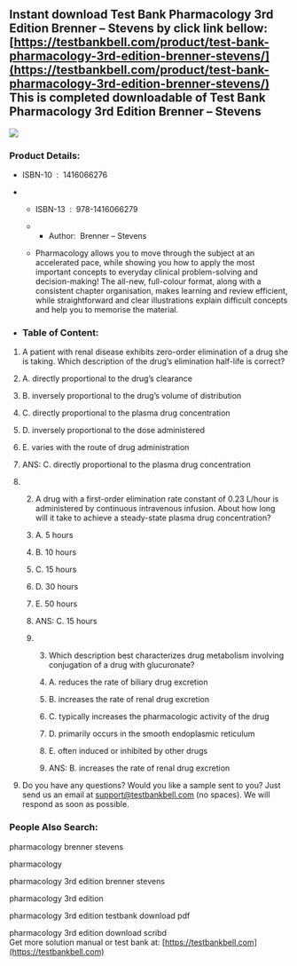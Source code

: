 Instant download **Test Bank Pharmacology 3rd Edition Brenner – Stevens** by click link bellow:  
[https://testbankbell.com/product/test-bank-pharmacology-3rd-edition-brenner-stevens/](https://testbankbell.com/product/test-bank-pharmacology-3rd-edition-brenner-stevens/)  
This is completed downloadable of Test Bank Pharmacology 3rd Edition Brenner – Stevens
--------------------------------------------------------------------------------------


![](https://testbankbell.com/wp-content/uploads/2023/05/1-45.jpg)
### Product Details:


* ISBN-10 ‏ : ‎ 1416066276
* * ISBN-13 ‏ : ‎ 978-1416066279
  * * Author:  Brenner – Stevens
   
  * Pharmacology allows you to move through the subject at an accelerated pace, while showing you how to apply the most important concepts to everyday clinical problem-solving and decision-making! The all-new, full-colour format, along with a consistent chapter organisation, makes learning and review efficient, while straightforward and clear illustrations explain difficult concepts and help you to memorise the material.
 
* ### Table of Content:

1. A patient with renal disease exhibits zero-order elimination of a drug she is taking. Which description of the drug’s elimination half-life is correct?
2. A. directly proportional to the drug’s clearance
3. B. inversely proportional to the drug’s volume of distribution
4. C. directly proportional to the plasma drug concentration
5. D. inversely proportional to the dose administered
6. E. varies with the route of drug administration

7. ANS: C. directly proportional to the plasma drug concentration

8. 2. A drug with a first-order elimination rate constant of 0.23 L/hour is administered by continuous intravenous infusion. About how long will it take to achieve a steady-state plasma drug concentration?
   3. A. 5 hours
   4. B. 10 hours
   5. C. 15 hours
   6. D. 30 hours
   7. E. 50 hours
  
   8. ANS: C. 15 hours
  
   9. 3. Which description best characterizes drug metabolism involving conjugation of a drug with glucuronate?
      4. A. reduces the rate of biliary drug excretion
      5. B. increases the rate of renal drug excretion
      6. C. typically increases the pharmacologic activity of the drug
      7. D. primarily occurs in the smooth endoplasmic reticulum
      8. E. often induced or inhibited by other drugs
     
      9. ANS: B. increases the rate of renal drug excretion
     
9. Do you have any questions? Would you like a sample sent to you? Just send us an email at support@testbankbell.com (no spaces). We will respond as soon as possible.

### People Also Search:


pharmacology brenner stevens

pharmacology

pharmacology 3rd edition brenner stevens

pharmacology 3rd edition

pharmacology 3rd edition testbank download pdf

pharmacology 3rd edition download scribd  
 Get more solution manual or test bank at: [https://testbankbell.com](https://testbankbell.com)

